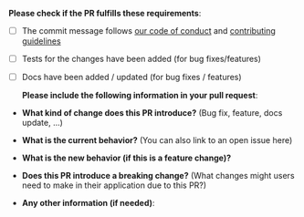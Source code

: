 **Please check if the PR fulfills these requirements**:

-   [ ] The commit message follows [our code of conduct](https://github.com/intuita-inc/codemod-registry/blob/main/CODE_OF_CONDUCT.md) and [contributing guidelines](https://github.com/intuita-inc/codemod-registry/blob/main/CONTRIBUTING.md)
-   [ ] Tests for the changes have been added (for bug fixes/features)
-   [ ] Docs have been added / updated (for bug fixes / features)

    **Please include the following information in your pull request**:

*   **What kind of change does this PR introduce?** (Bug fix, feature, docs update, ...)

*   **What is the current behavior?** (You can also link to an open issue here)

*   **What is the new behavior (if this is a feature change)?**

*   **Does this PR introduce a breaking change?** (What changes might users need to make in their application due to this PR?)

*   **Any other information (if needed)**:
